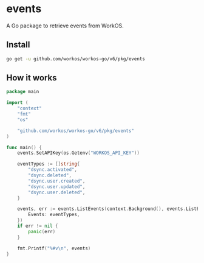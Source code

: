 # events

A Go package to retrieve events from WorkOS.

## Install

```sh
go get -u github.com/workos/workos-go/v6/pkg/events
```

## How it works

```go
package main

import (
	"context"
	"fmt"
	"os"

	"github.com/workos/workos-go/v6/pkg/events"
)

func main() {
	events.SetAPIKey(os.Getenv("WORKOS_API_KEY"))

	eventTypes := []string{
		"dsync.activated",
		"dsync.deleted",
		"dsync.user.created",
		"dsync.user.updated",
		"dsync.user.deleted",
	}

	events, err := events.ListEvents(context.Background(), events.ListEventsOpts{
		Events: eventTypes,
	})
	if err != nil {
		panic(err)
	}

	fmt.Printf("%#v\n", events)
}
```
